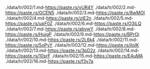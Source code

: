 ./data/tr/002/1.md-https://paste.rs/vUR4Y
./data/tr/002/2.md-https://paste.rs/GCEN5
./data/tr/002/3.md-https://paste.rs/8wMOl
./data/tr/002/4.md-https://paste.rs/ziE2n
./data/tr/002/5.md-https://paste.rs/upF0Z
./data/tr/002/6.md-https://paste.rs/O3iLQ
./data/tr/002/7.md-https://paste.rs/abvwY
./data/tr/002/8.md-https://paste.rs/HuigP
./data/tr/002/9.md-https://paste.rs/BPrOi
./data/tr/002/10.md-https://paste.rs/2L6k4
./data/tr/002/11.md-https://paste.rs/5oPyY
./data/tr/002/12.md-https://paste.rs/ilolK
./data/tr/002/13.md-https://paste.rs/3pD2z
./data/tr/002/14.md-https://paste.rs/10srF
./data/tr/002/15.md-https://paste.rs/E4uMA
./data/tr/002/16.md-https://paste.rs/f3v7a